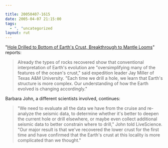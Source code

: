 ```yaml
---

title: 20050407-1615
date: 2005-04-07 21:15:00
tags:
  - ", "uncategorized
layout: rut
---
```


<p> "<a href="http://www.livescience.com/technology/050407_earth_drill.html">Hole
Drilled to Bottom of Earth's Crust, Breakthrough to Mantle Looms</a>"
reports:</p>

<blockquote>Already the types of rocks recovered show that
conventional interpretation of Earth's evolution are "oversimplifying
many of the features of the ocean's crust," said expedition leader
Jay Miller of Texas A&amp;M University. "Each time we drill a hole, we
learn that Earth's structure is more complex. Our understanding
of how the Earth evolved is changing accordingly."</blockquote>

<p>Barbara John, a different scientists involved, continues:</p>

<blockquote>"We need to evaluate all the data we have from the cruise
and re-analyze the seismic data, to determine whether it's better to
deepen the current hole or drill elsewhere, or maybe even collect
additional seismic data to better constrain where to drill," John
told LiveScience. "Our major result is that we've recovered the lower
crust for the first time and have confirmed that the Earth's crust
at this locality is more complicated than we thought."</blockquote>

